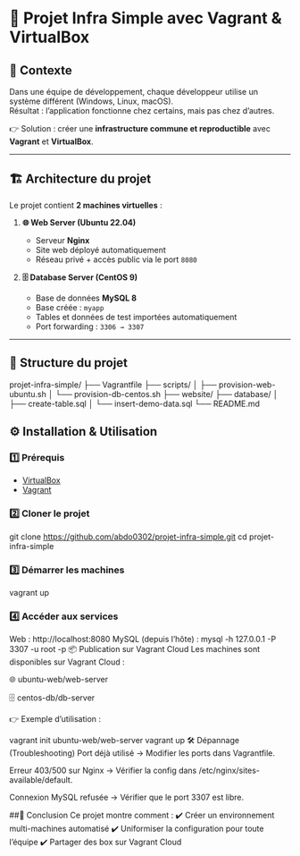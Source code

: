# 🚀 Projet Infra Simple avec Vagrant & VirtualBox  

## 📌 Contexte  
Dans une équipe de développement, chaque développeur utilise un système différent (Windows, Linux, macOS).  
Résultat : l’application fonctionne chez certains, mais pas chez d’autres.  

👉 Solution : créer une **infrastructure commune et reproductible** avec **Vagrant** et **VirtualBox**.  

---

## 🏗️ Architecture du projet  

Le projet contient **2 machines virtuelles** :  

1. **🌐 Web Server (Ubuntu 22.04)**  
   - Serveur **Nginx**  
   - Site web déployé automatiquement  
   - Réseau privé + accès public via le port `8080`  

2. **🗄️ Database Server (CentOS 9)**  
   - Base de données **MySQL 8**  
   - Base créée : `myapp`  
   - Tables et données de test importées automatiquement  
   - Port forwarding : `3306 → 3307`  

---

## 📂 Structure du projet  

projet-infra-simple/
├── Vagrantfile
├── scripts/
│ ├── provision-web-ubuntu.sh
│ └── provision-db-centos.sh
├── website/
├── database/
│ ├── create-table.sql
│ └── insert-demo-data.sql
└── README.md

## ⚙️ Installation & Utilisation  

### 1️⃣ Prérequis  
- [VirtualBox](https://www.virtualbox.org/)  
- [Vagrant](https://developer.hashicorp.com/vagrant/downloads)  

### 2️⃣ Cloner le projet  
git clone https://github.com/abdo0302/projet-infra-simple.git
cd projet-infra-simple

### 3️⃣ Démarrer les machines
vagrant up

### 4️⃣ Accéder aux services

Web : http://localhost:8080
MySQL (depuis l’hôte) :
mysql -h 127.0.0.1 -P 3307 -u root -p
📦 Publication sur Vagrant Cloud
Les machines sont disponibles sur Vagrant Cloud :

🌐 ubuntu-web/web-server

🗄️ centos-db/db-server

👉 Exemple d’utilisation :

vagrant init ubuntu-web/web-server
vagrant up
🛠️ Dépannage (Troubleshooting)
Port déjà utilisé
→ Modifier les ports dans Vagrantfile.

Erreur 403/500 sur Nginx
→ Vérifier la config dans /etc/nginx/sites-available/default.

Connexion MySQL refusée
→ Vérifier que le port 3307 est libre.


##🎯 Conclusion
 Ce projet montre comment :
✔️ Créer un environnement multi-machines automatisé
✔️ Uniformiser la configuration pour toute l’équipe
✔️ Partager des box sur Vagrant Cloud






